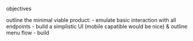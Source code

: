 objectives 

outline the minimal viable product: 
    - emulate basic interaction with all endpoints
    - build a simplistic UI (mobile capatible would be nice) & outline menu flow 
    - build 